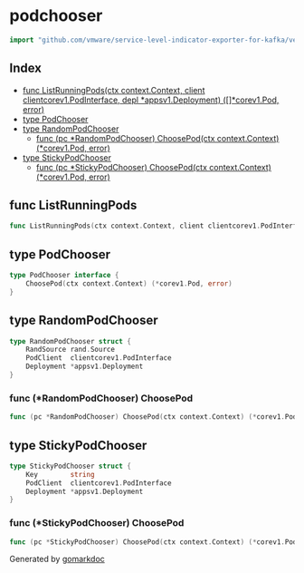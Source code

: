 <!-- Code generated by gomarkdoc. DO NOT EDIT -->

# podchooser

```go
import "github.com/vmware/service-level-indicator-exporter-for-kafka/vendor/github.com/docker/buildx/driver/kubernetes/podchooser"
```

## Index

- [func ListRunningPods(ctx context.Context, client clientcorev1.PodInterface, depl *appsv1.Deployment) ([]*corev1.Pod, error)](<#func-listrunningpods>)
- [type PodChooser](<#type-podchooser>)
- [type RandomPodChooser](<#type-randompodchooser>)
  - [func (pc *RandomPodChooser) ChoosePod(ctx context.Context) (*corev1.Pod, error)](<#func-randompodchooser-choosepod>)
- [type StickyPodChooser](<#type-stickypodchooser>)
  - [func (pc *StickyPodChooser) ChoosePod(ctx context.Context) (*corev1.Pod, error)](<#func-stickypodchooser-choosepod>)


## func ListRunningPods

```go
func ListRunningPods(ctx context.Context, client clientcorev1.PodInterface, depl *appsv1.Deployment) ([]*corev1.Pod, error)
```

## type PodChooser

```go
type PodChooser interface {
    ChoosePod(ctx context.Context) (*corev1.Pod, error)
}
```

## type RandomPodChooser

```go
type RandomPodChooser struct {
    RandSource rand.Source
    PodClient  clientcorev1.PodInterface
    Deployment *appsv1.Deployment
}
```

### func \(\*RandomPodChooser\) ChoosePod

```go
func (pc *RandomPodChooser) ChoosePod(ctx context.Context) (*corev1.Pod, error)
```

## type StickyPodChooser

```go
type StickyPodChooser struct {
    Key        string
    PodClient  clientcorev1.PodInterface
    Deployment *appsv1.Deployment
}
```

### func \(\*StickyPodChooser\) ChoosePod

```go
func (pc *StickyPodChooser) ChoosePod(ctx context.Context) (*corev1.Pod, error)
```



Generated by [gomarkdoc](<https://github.com/princjef/gomarkdoc>)
